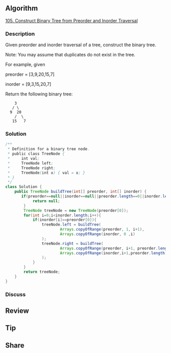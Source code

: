## Algorithm

[105. Construct Binary Tree from Preorder and Inorder Traversal](https://leetcode.com/problems/construct-binary-tree-from-preorder-and-inorder-traversal/)

### Description

Given preorder and inorder traversal of a tree, construct the binary tree.

Note:
You may assume that duplicates do not exist in the tree.

For example, given

preorder = [3,9,20,15,7]

inorder = [9,3,15,20,7]

Return the following binary tree:
```
    3
   / \
  9  20
    /  \
   15   7
```

### Solution

```java
/**
 * Definition for a binary tree node.
 * public class TreeNode {
 *     int val;
 *     TreeNode left;
 *     TreeNode right;
 *     TreeNode(int x) { val = x; }
 * }
 */
class Solution {
    public TreeNode buildTree(int[] preorder, int[] inorder) {
       if(preorder==null||inorder==null||preorder.length==0||inorder.length==0){
            return null;
        }
        TreeNode treeNode = new TreeNode(preorder[0]);
        for(int i=0;i<inorder.length;i++){
            if(inorder[i]==preorder[0]){
                treeNode.left = buildTree(
                        Arrays.copyOfRange(preorder, 1, i+1),
                        Arrays.copyOfRange(inorder, 0 ,i)
                );
                treeNode.right = buildTree(
                        Arrays.copyOfRange(preorder, i+1, preorder.length),
                        Arrays.copyOfRange(inorder,i+1,preorder.length)
                );
            }
        }
        return treeNode;
    }
}
```

### Discuss

## Review


## Tip


## Share
